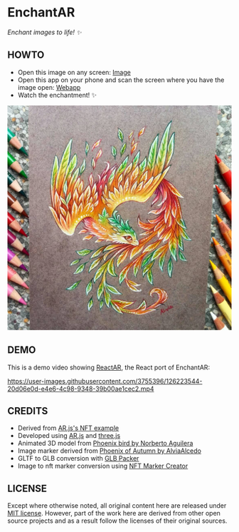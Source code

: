 # EnchantAR
_Enchant images to life! :sparkles:_

HOWTO
-----
 - Open this image on any screen: [Image](https://github.com/HEXcube/EnchantAR/raw/master/assets/markers/phoenix-of-autumn.jpg)
 - Open this app on your phone and scan the screen where you have the image open: [Webapp](https://hexcube.github.io/EnchantAR/)
 - Watch the enchantment! :sparkles:

 ![Phoenix of Autumn](https://github.com/HEXcube/EnchantAR/raw/master/assets/markers/phoenix-of-autumn.jpg)

DEMO
----
This is a demo video showing [ReactAR](https://hexcube.github.io/ReactAR/), the React port of EnchantAR:

https://user-images.githubusercontent.com/3755396/126223544-20d06e0d-e4e6-4c98-9348-39b00ae1cec2.mp4

CREDITS
-------
- Derived from [AR.js's NFT example](https://github.com/AR-js-org/AR.js/blob/3.2.1/three.js/examples/nft.html)
- Developed using [AR.js](https://github.com/AR-js-org/AR.js) and [three.js](https://threejs.org)
- Animated 3D model from [Phoenix bird by Norberto Aguilera](https://sketchfab.com/3d-models/phoenix-bird-844ba0cf144a413ea92c779f18912042)
- Image marker derived from [Phoenix of Autumn by AlviaAlcedo](https://deviantart.com/alviaalcedo/art/Phoenix-of-autumn-702563565)
- GLTF to GLB conversion with [GLB Packer](https://glb-packer.glitch.me)
- Image to nft marker conversion using [NFT Marker Creator](https://carnaux.github.io/NFT-Marker-Creator/)

LICENSE
-------
Except where otherwise noted, all original content here are released under [MIT license](https://opensource.org/licenses/MIT). However, part of the work here are derived from other open source projects and as a result
follow the licenses of their original sources.
